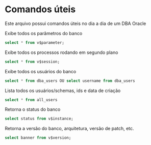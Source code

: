 # Comandos úteis

Este arquivo possui comandos úteis no dia a dia de um DBA Oracle


Exibe todos os parâmetros do banco
```sql
select * from v$parameter;
```

Exibe todos os processos rodando em segundo plano
```sql
select * from v$session;
```

Exibe todos os usuários do banco
```sql
select * from dba_users OU select username from dba_users
```

Lista todos os usuários/schemas, ids e data de criação
```sql
select * from all_users
```

Retorna o status do banco
```sql
select status from v$instance;
```

Retorna a versão do banco, arquitetura, versão de patch, etc.
```sql
select banner from v$version;
```
